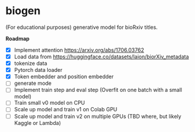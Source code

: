 # biogen

(For educational purposes) generative model for bioRxiv titles.

**Roadmap**

- [x] Implement attention https://arxiv.org/abs/1706.03762
- [x] Load data from https://huggingface.co/datasets/laion/biorXiv_metadata
- [x] tokenize data
- [x] Pytorch data loader
- [x] Token embedder and position embedder
- [ ] generate mode
- [ ] Implement train step and eval step (Overfit on one batch with a small model)
- [ ] Train small v0 model on CPU
- [ ] Scale up model and train v1 on Colab GPU
- [ ] Scale up model and train v2 on multiple GPUs (TBD where, but likely Kaggle or Lambda)
